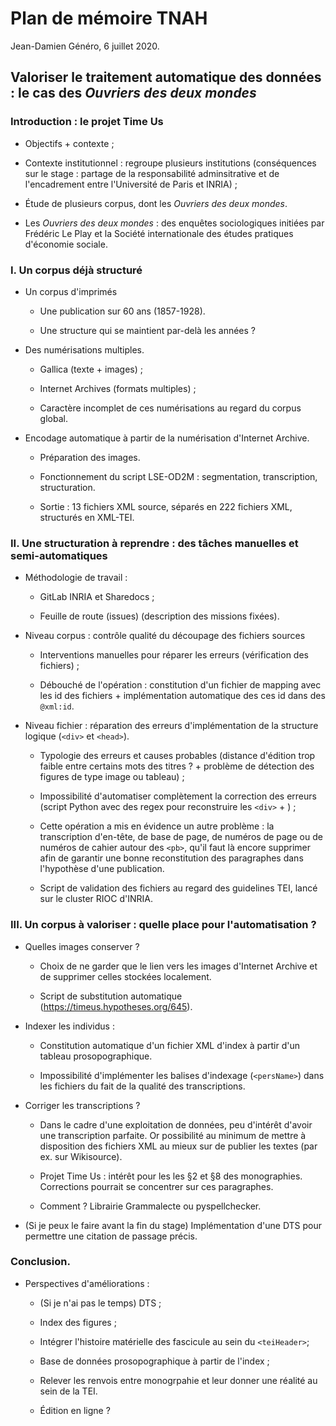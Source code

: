 # Plan de mémoire TNAH

Jean-Damien Généro, 6 juillet 2020.

## Valoriser le traitement automatique des données : le cas des *Ouvriers des deux mondes*

### Introduction : le projet Time Us

- Objectifs + contexte ;

- Contexte institutionnel : regroupe plusieurs institutions (conséquences sur le stage : partage de la responsabilité adminsitrative et de l'encadrement entre l'Université de Paris et INRIA) ;

- Étude de plusieurs corpus, dont les *Ouvriers des deux mondes*.

- Les *Ouvriers des deux mondes* : des enquêtes sociologiques initiées par Frédéric Le Play et la Société internationale des études pratiques d'économie sociale.

### I. Un corpus déjà structuré

- Un corpus d'imprimés

  - Une publication sur 60 ans (1857-1928).
  
  - Une structure qui se maintient par-delà les années ?

- Des numérisations multiples.

  - Gallica (texte + images) ;
  
  - Internet Archives (formats multiples) ;
  
  - Caractère incomplet de ces numérisations au regard du corpus global.

- Encodage automatique à partir de la numérisation d'Internet Archive. 

  - Préparation des images.

  - Fonctionnement du script LSE-OD2M : segmentation, transcription, structuration.
  
  - Sortie : 13 fichiers XML source, séparés en 222 fichiers XML, structurés en XML-TEI.
  
### II. Une structuration à reprendre : des tâches manuelles et semi-automatiques

- Méthodologie de travail : 

  - GitLab INRIA et Sharedocs ;
  
  - Feuille de route (issues) (description des missions fixées).

- Niveau corpus : contrôle qualité du découpage des fichiers sources

  - Interventions manuelles pour réparer les erreurs (vérification des fichiers) ;
  
  - Débouché de l'opération : constitution d'un fichier de mapping avec les id des fichiers + implémentation automatique des ces id dans des `@xml:id`.

- Niveau fichier : réparation des erreurs d'implémentation de la structure logique (`<div>` et `<head>`).

  - Typologie des erreurs et causes probables (distance d'édition trop faible entre certains mots des titres ? + problème de détection des figures de type image ou tableau) ;
  
  - Impossibilité d'automatiser complètement la correction des erreurs (script Python avec des regex pour reconstruire les `<div>` + ) ;
  
  - Cette opération a mis en évidence un autre problème : la transcription d'en-tête, de base de page, de numéros de page ou de numéros de cahier autour des `<pb>`, qu'il faut là encore supprimer afin de garantir une bonne reconstitution des paragraphes dans l'hypothèse d'une publication.
  
  - Script de validation des fichiers au regard des guidelines TEI, lancé sur le cluster RIOC d'INRIA.
  
### III. Un corpus à valoriser : quelle place pour l'automatisation ?

- Quelles images conserver ? 

  - Choix de ne garder que le lien vers les images d'Internet Archive et de supprimer celles stockées localement.
  
  - Script de substitution automatique (https://timeus.hypotheses.org/645).

- Indexer les individus :

  - Constitution automatique d'un fichier XML d'index à partir d'un tableau prosopographique.
  
  - Impossibilité d'implémenter les balises d'indexage (`<persName>`) dans les fichiers du fait de la qualité des transcriptions.
  
- Corriger les transcriptions ?

  - Dans le cadre d'une exploitation de données, peu d'intérêt d'avoir une transcription parfaite. Or possibilité au minimum de mettre à disposition des fichiers XML au mieux sur de publier les textes (par ex. sur Wikisource).
  
  - Projet Time Us : intérêt pour les les §2 et §8 des monographies. Corrections pourrait se concentrer sur ces paragraphes.
  
  - Comment ? Librairie Grammalecte ou pyspellchecker.
  
- (Si je peux le faire avant la fin du stage) Implémentation d'une DTS pour permettre une citation de passage précis.

### Conclusion.

- Perspectives d'améliorations : 

  - (Si je n'ai pas le temps) DTS ;
  
  - Index des figures ;
  
  - Intégrer l'histoire matérielle des fascicule au sein du `<teiHeader>`;
  
  - Base de données prosopographique à partir de l'index ;
  
  - Relever les renvois entre monogrpahie et leur donner une réalité au sein de la TEI.
  
  - Édition en ligne ?

  
